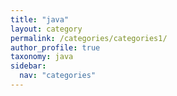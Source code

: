 ```yaml
---
title: "java"
layout: category
permalink: /categories/categories1/
author_profile: true
taxonomy: java
sidebar:
  nav: "categories"
---
```


